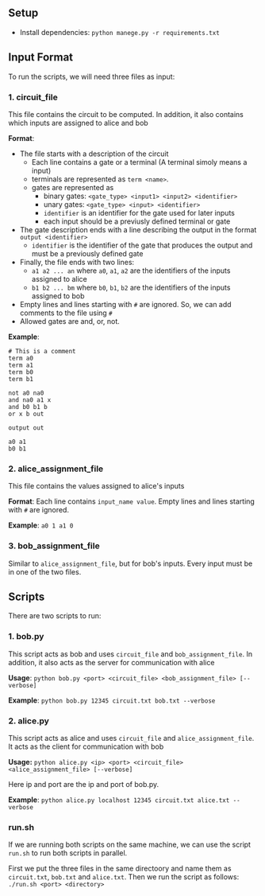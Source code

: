 ## Setup
-  Install dependencies:
``python manege.py -r requirements.txt``

## Input Format


To run the scripts, we will need three files as input:

### 1.  circuit_file

This file contains the circuit to be computed. In addition, it also contains which inputs are assigned to alice and bob

**Format**:
- The file starts with a description of the circuit
    - Each line contains a gate or a terminal (A terminal simoly means a input)
    - terminals are represented as `term <name>`.
    - gates are represented as 
       - binary gates: `<gate_type> <input1> <input2> <identifier>` 
       - unary gates: `<gate_type> <input> <identifier>`
       - `identifier` is an identifier for the gate used for later inputs
       - each input should be a previusly defined terminal or gate 
- The gate description ends with a line describing the output in the format `output <identifier>`
   - `identifier` is the identifier of the gate that produces the output and must be a previously defined gate
- Finally, the file ends with two lines:
   - `a1 a2 ... an` where `a0`, `a1`, `a2` are the identifiers of the inputs assigned to alice
   - `b1 b2 ... bm` where `b0`, `b1`, `b2` are the identifiers of the inputs assigned to bob
- Empty lines and lines starting with `#` are ignored. So, we can add comments to the file using `#`
- Allowed gates are and, or, not.

**Example**:
  ```
  # This is a comment
  term a0
  term a1
  term b0
  term b1
    
  not a0 na0
  and na0 a1 x
  and b0 b1 b
  or x b out
    
  output out
    
  a0 a1
  b0 b1
  ```

### 2. alice_assignment_file

This file contains the values assigned to alice's inputs

**Format**: Each line contains `input_name value`. Empty lines and lines starting with `#` are ignored.

**Example**:
    ```
    a0 1
    a1 0
    ```
  
### 3. bob_assignment_file
Similar to `alice_assignment_file`, but for bob's inputs. Every input must be in one of the two files. 


## Scripts
There are two scripts to run:
### 1. **bob.py**
This script acts as bob and uses `circuit_file` and `bob_assignment_file`. In addition, it also acts as the server for communication with alice

**Usage**: `python bob.py <port> <circuit_file> <bob_assignment_file> [--verbose]`

**Example**: `python bob.py 12345 circuit.txt bob.txt --verbose`

### 2. **alice.py**
This script acts as alice and uses `circuit_file` and `alice_assignment_file`. It acts as the client for communication with bob

**Usage:** `python alice.py <ip> <port> <circuit_file> <alice_assignment_file> [--verbose]`

Here ip and port are the ip and port of bob.py.

**Example**: `python alice.py localhost 12345 circuit.txt alice.txt --verbose`



### **run.sh**
If we are running both scripts on the same machine, we can use the script `run.sh` to run both scripts in parallel.

First we put the three files in the same directoory and name them as `circuit.txt`, `bob.txt` and `alice.txt`. 
Then we run the script as follows:
```./run.sh <port> <directory>```
```

